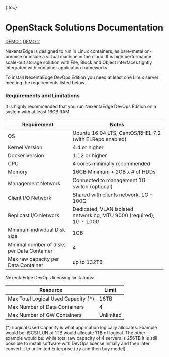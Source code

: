 {:toc}

# OpenStack Solutions Documentation

[DEMO 1](/demo/demo)
[DEMO 2](/demo)

NexentaEdge is designed to run in Linux containers, as bare-metal on-premise or inside a virtual machine in the cloud. It is high performance scale-out storage solution with File, Block and Object interfaces tightly integrated with container application frameworks.

To install NexentaEdge DevOps Edition you need at least one Linux server meeting the requirements listed below.

### Requirements and Limitations
It is highly recommended that you run NexentaEdge DevOps Edition on a system with at least 16GB RAM.

| Requirement | Notes |
|---------------|---------|
| OS|Ubuntu 16.04 LTS, CentOS/RHEL 7.2 (with ELRepo enabled) |
| Kernel Version | 4.4 or higher |
| Docker Version | 1.12 or higher |
| CPU | 4 cores minimally recommended |
| Memory | 16GB Minimum + 2GB x # of HDDs |
| Management Network | Connected to management 1G switch (optional) |
| Client I/O Network | Shared with clients network, 1G - 100G |
| Replicast I/O Network | Dedicated, VLAN isolated networking, MTU 9000 (required), 1G - 100G |
| Minimum individual Disk size | 1GB |
| Minimal number of disks per Data Container | 4 |
| Max raw capacity per Data Container | up to 132TB |

NexentaEdge DevOps licensing limitations:

| Resource | Limit |
|------------|-------|
| Max Total Logical Used Capacity (*)| 16TB |
| Max Number of Data Containers | 4 |
| Max Number of GW Containers | Unlimited |

(*) Logical Used Capacity is what application logically allocates. Example would be: iSCSI LUN of 1TB would allocate 1TB of logical. The other example would be: while total raw capacity of 4 servers is 256TB it is still possible to install software with DevOps license initially and then later convert it to unlimited Enterprise (try and then buy model)
